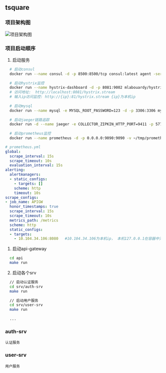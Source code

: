 ## tsquare
### 项目架构图
![项目架构图](https://github.com/zbrechave/tsquare/blob/master/docs/项目架构图.jpg)
### 项目启动顺序
  1. 启动服务
  ```bash
    # 启动consul
    docker run --name consul -d -p 8500:8500/tcp consul:latest agent -server -ui -bootstrap-expect=1 -client=0.0.0.0
    
    # 启动hystrix监控
    docker run --name hystrix-dashboard -d -p 8081:9002 mlabouardy/hystrix-dashboard:latest
    # 访问地址:  http://localhost:8081/hystrix.stream
    # 输入ip访问监控: http://{ip}:81/hystrix.stream {ip}为本机ip
    
    # 启动mysql
    docker run --name mysql -e MYSQL_ROOT_PASSWORD=123 -d -p 3306:3306 mysql
    
    # 启动jaeger链路追踪
    docker run -d --name jaeger -e COLLECTOR_ZIPKIN_HTTP_PORT=9411 -p 5775:5775/udp -p 6831:6831/udp -p 6832:6832/udp -p 5778:5778 -p 16686:16686 -p 14268:14268 -p 9411:9411 jaegertracing/all-in-one:1.6
    
    # 启动prometheus监控
    docker run --name prometheus -d -p 0.0.0.0:9090:9090 -v ~/tmp/prometheus.yml:/etc/prometheus/prometheus.yml prom/prometheus     
  ```
  ```yml
  # prometheus.yml
  global:
    scrape_interval: 15s
    scrape_timeout: 10s
    evaluation_interval: 15s
  alerting:
    alertmanagers:
    - static_configs:
      - targets: []
      scheme: http
      timeout: 10s
  scrape_configs:
  - job_name: APIGW
    honor_timestamps: true
    scrape_interval: 15s
    scrape_timeout: 10s
    metrics_path: /metrics
    scheme: http
    static_configs:
    - targets:
      - 10.104.34.106:8080   #10.104.34.106为本机ip， 本机127.0.0.1在容器中无法访问到

   ```
  1. 启动api-gateway
  ```bash
    cd api
    make run
  ```
  2. 启动各个srv
  ```bash
    // 启动认证服务
    cd srv/auth-srv
    make run
    
    // 启动用户服务
    cd srv/user-srv
    make run
    
    ...
  ```
    
### auth-srv
    认证服务
    
### user-srv
    用户服务
